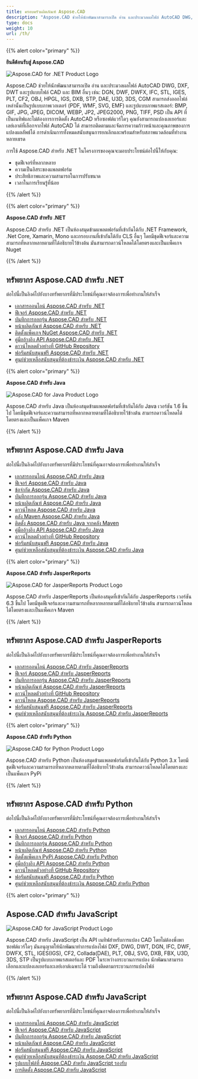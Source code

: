 ```yaml
---
title: ครอบครัวผลิตภัณฑ์ Aspose.CAD
description: "Aspose.CAD ช่วยให้นักพัฒนาสามารถเปิด อ่าน และประมวลผลไฟล์ AutoCAD DWG, DXF, DWT และรูปแบบไฟล์ CAD และ BIM อื่นๆ เช่น: DGN, DWF, DWFX, IFC, STL, IGES, PLT, CF2, OBJ, HPGL, IGS, DXB, STP, DAE, U3D, 3DS, CGM"
type: docs
weight: 10
url: /th/
---
```


{{% alert color="primary" %}}

**ยินดีต้อนรับสู่ Aspose.CAD**

![Aspose.CAD for .NET Product Logo](/cad/_assets/home_1.png)

Aspose.CAD ช่วยให้นักพัฒนาสามารถเปิด อ่าน และประมวลผลไฟล์ AutoCAD DWG, DXF, DWT และรูปแบบไฟล์ CAD และ BIM อื่นๆ เช่น: DGN, DWF, DWFX, IFC, STL, IGES, PLT, CF2, OBJ, HPGL, IGS, DXB, STP, DAE, U3D, 3DS, CGM สามารถส่งออกไฟล์เหล่านั้นเป็นรูปแบบภาพเวกเตอร์ (PDF, WMF, SVG, EMF) และรูปแบบภาพแรสเตอร์: BMP, GIF, JPG, JPEG, DICOM, WEBP, JP2, JPEG2000, PNG, TIFF, PSD เป็น API ที่เป็นเนทิฟและไม่ต้องการการติดตั้ง AutoCAD หรือซอฟต์แวร์ใดๆ คุณยังสามารถแปลงเลเยอร์และเลย์เอาต์ที่เลือกจากไฟล์ AutoCAD ได้
สามารถติดตามและจัดการความก้าวหน้าและคุณภาพของการแปลงผลลัพธ์ได้ การดำเนินการทั้งหมดสนับสนุนการยกเลิกและพร้อมสำหรับสภาพแวดล้อมที่ทำงานหลายเธรด

การใช้ Aspose.CAD สำหรับ .NET ในโครงการของคุณจะมอบประโยชน์ต่อไปนี้ให้กับคุณ:

- ชุดฟีเจอร์ที่หลากหลาย
- ความเป็นอิสระของแพลตฟอร์ม
- ประสิทธิภาพและความสามารถในการปรับขนาด
- เวลาในการเรียนรู้ที่น้อย

{{% /alert %}}

{{% alert color="primary" %}}

**Aspose.CAD สำหรับ .NET**

Aspose.CAD สำหรับ .NET เป็นห้องสมุดข้ามแพลตฟอร์มที่เข้ากันได้กับ .NET Framework, .Net Core, Xamarin, Mono และกรอบงานที่เข้ากันได้กับ CLS อื่นๆ โดยมีชุดฟีเจอร์และความสามารถที่หลากหลายตามที่ได้อธิบายไว้ข้างต้น มันสามารถดาวน์โหลดได้โดยตรงและเป็นแพ็คเกจ Nuget

{{% /alert %}}

## **ทรัพยากร Aspose.CAD สำหรับ .NET**

ต่อไปนี้เป็นลิงค์ไปยังบางทรัพยากรที่มีประโยชน์ที่คุณอาจต้องการเพื่อทำงานให้สำเร็จ

- [เอกสารออนไลน์ Aspose.CAD สำหรับ .NET](/th/cad/net/)
- [ฟีเจอร์ Aspose.CAD สำหรับ .NET](/th/cad/net/product-overview/#advanced-api-features)
- [บันทึกการออกรุ่น Aspose.CAD สำหรับ .NET](https://releases.aspose.com/cad/net/release-notes/)
- [หน้าผลิตภัณฑ์ Aspose.CAD สำหรับ .NET](https://products.aspose.com/cad/net/)
- [ติดตั้งแพ็คเกจ NuGet Aspose.CAD สำหรับ .NET](https://www.nuget.org/packages/Aspose.CAD/)
- [คู่มืออ้างอิง API Aspose.CAD สำหรับ .NET](https://reference.aspose.com/cad/net)
- [ดาวน์โหลดตัวอย่างที่ GitHub Repository](https://github.com/aspose-cad/Aspose.CAD-for-.NET)
- [ฟอรัมสนับสนุนฟรี Aspose.CAD สำหรับ .NET](https://forum.aspose.com/c/cad/19)
- [ศูนย์ช่วยเหลือสนับสนุนที่ต้องชำระเงิน Aspose.CAD สำหรับ .NET](https://helpdesk.aspose.com/)

{{% alert color="primary" %}}

**Aspose.CAD สำหรับ Java**

![Aspose.CAD for Java Product Logo](/cad/_assets/home_2.png)

Aspose.CAD สำหรับ Java เป็นห้องสมุดข้ามแพลตฟอร์มที่เข้ากันได้กับ Java เวอร์ชัน 1.6 ขึ้นไป โดยมีชุดฟีเจอร์และความสามารถที่หลากหลายตามที่ได้อธิบายไว้ข้างต้น สามารถดาวน์โหลดได้โดยตรงและเป็นแพ็คเกจ Maven

{{% /alert %}}

## **ทรัพยากร Aspose.CAD สำหรับ Java**

ต่อไปนี้เป็นลิงค์ไปยังบางทรัพยากรที่มีประโยชน์ที่คุณอาจต้องการเพื่อทำงานให้สำเร็จ

- [เอกสารออนไลน์ Aspose.CAD สำหรับ Java](/th/cad/java/)
- [ฟีเจอร์ Aspose.CAD สำหรับ Java](/th/cad/java/product-overview/#advanced-api-features)
- [ข้อจำกัด Aspose.CAD สำหรับ Java](/th/cad/java/product-overview/#not-yet-supported)
- [บันทึกการออกรุ่น Aspose.CAD สำหรับ Java](https://releases.aspose.com/cad/java/release-notes/)
- [หน้าผลิตภัณฑ์ Aspose.CAD สำหรับ Java](https://products.aspose.com/cad/java/)
- [ดาวน์โหลด Aspose.CAD สำหรับ Java](https://releases.aspose.com/cad/java/)
- [คลัง Maven Aspose.CAD สำหรับ Java](https://releases.aspose.com/java/repo/com/aspose/aspose-cad/)
- [ติดตั้ง Aspose.CAD สำหรับ Java จากคลัง Maven](/th/cad/java/installation/)
- [คู่มืออ้างอิง API Aspose.CAD สำหรับ Java](https://reference.aspose.com/cad/java)
- [ดาวน์โหลดตัวอย่างที่ GitHub Repository](https://github.com/aspose-cad/Aspose.CAD-for-Java)
- [ฟอรัมสนับสนุนฟรี Aspose.CAD สำหรับ Java](https://forum.aspose.com/c/cad/19)
- [ศูนย์ช่วยเหลือสนับสนุนที่ต้องชำระเงิน Aspose.CAD สำหรับ Java](https://helpdesk.aspose.com/)

{{% alert color="primary" %}}

**Aspose.CAD สำหรับ JasperReports**

![Aspose.CAD for JasperReports Product Logo](/cad/_assets/home_3.png)

Aspose.CAD สำหรับ JasperReports เป็นห้องสมุดที่เข้ากันได้กับ JasperReports เวอร์ชัน 6.3 ขึ้นไป โดยมีชุดฟีเจอร์และความสามารถที่หลากหลายตามที่ได้อธิบายไว้ข้างต้น สามารถดาวน์โหลดได้โดยตรงและเป็นแพ็คเกจ Maven

{{% /alert %}}

## **ทรัพยากร Aspose.CAD สำหรับ JasperReports**

ต่อไปนี้เป็นลิงค์ไปยังบางทรัพยากรที่มีประโยชน์ที่คุณอาจต้องการเพื่อทำงานให้สำเร็จ

- [เอกสารออนไลน์ Aspose.CAD สำหรับ JasperReports](/th/cad/jasperreports/)
- [ฟีเจอร์ Aspose.CAD สำหรับ JasperReports](/th/cad/jasperreports/features-overview/)
- [บันทึกการออกรุ่น Aspose.CAD สำหรับ JasperReports](https://releases.aspose.com/cad/jasperreports/release-notes/)
- [หน้าผลิตภัณฑ์ Aspose.CAD สำหรับ JasperReports](https://products.aspose.com/cad/jasperreports/)
- [ดาวน์โหลดตัวอย่างที่ GitHub Repository](https://github.com/aspose-cad/Aspose.CAD-for-JasperReports)
- [ดาวน์โหลด Aspose.CAD สำหรับ JasperReports](https://downloads.aspose.com/cad/jasperreports)
- [ฟอรัมสนับสนุนฟรี Aspose.CAD สำหรับ JasperReports](https://forum.aspose.com/c/cad/19)
- [ศูนย์ช่วยเหลือสนับสนุนที่ต้องชำระเงิน Aspose.CAD สำหรับ JasperReports](https://helpdesk.aspose.com/)

{{% alert color="primary" %}}

**Aspose.CAD สำหรับ Python**

![Aspose.CAD for Python Product Logo](/cad/_assets/home_4.png)

Aspose.CAD สำหรับ Python เป็นห้องสมุดข้ามแพลตฟอร์มที่เข้ากันได้กับ Python 3.x โดยมีชุดฟีเจอร์และความสามารถที่หลากหลายตามที่ได้อธิบายไว้ข้างต้น สามารถดาวน์โหลดได้โดยตรงและเป็นแพ็คเกจ PyPi

{{% /alert %}}

## **ทรัพยากร Aspose.CAD สำหรับ Python**

ต่อไปนี้เป็นลิงค์ไปยังบางทรัพยากรที่มีประโยชน์ที่คุณอาจต้องการเพื่อทำงานให้สำเร็จ

- [เอกสารออนไลน์ Aspose.CAD สำหรับ Python](/th/cad/python-net/)
- [ฟีเจอร์ Aspose.CAD สำหรับ Python](/th/cad/python-net/product-overview/#advanced-api-features)
- [บันทึกการออกรุ่น Aspose.CAD สำหรับ Python](https://releases.aspose.com/cad/python-net/release-notes/)
- [หน้าผลิตภัณฑ์ Aspose.CAD สำหรับ Python](https://products.aspose.com/cad/python-net/)
- [ติดตั้งแพ็คเกจ PyPi Aspose.CAD สำหรับ Python](https://pypi.org/project/aspose-cad/)
- [คู่มืออ้างอิง API Aspose.CAD สำหรับ Python](https://reference.aspose.com/cad/python-net)
- [ดาวน์โหลดตัวอย่างที่ GitHub Repository](https://github.com/aspose-cad/Aspose.CAD-for-Python)
- [ฟอรัมสนับสนุนฟรี Aspose.CAD สำหรับ Python](https://forum.aspose.com/c/cad/19)
- [ศูนย์ช่วยเหลือสนับสนุนที่ต้องชำระเงิน Aspose.CAD สำหรับ Python](https://helpdesk.aspose.com/)

{{% alert color="primary" %}}

## **Aspose.CAD สำหรับ JavaScript**

![Aspose.CAD for JavaScript Product Logo](/cad/_assets/home_5.png)

Aspose.CAD สำหรับ JavaScript เป็น API เนทิฟสำหรับการแปลง CAD โดยไม่ต้องพึ่งพาซอฟต์แวร์ใดๆ มันอนุญาตให้นักพัฒนาทำการแปลงไฟล์ DXF, DWG, DWT, DGN, IFC, DWF, DWFX, STL, IGES(IGS), CF2, Collada(DAE), PLT, OBJ, SVG, DXB, FBX, U3D, 3DS, STP เป็นรูปแบบภาพแรสเตอร์และ PDF
ในระหว่างกระบวนการแปลง นักพัฒนาสามารถเลือกและแปลงเลเยอร์และเลย์เอาต์เฉพาะได้ รวมถึงติดตามกระบวนการแปลงไฟล์

{{% /alert %}}

## **ทรัพยากร Aspose.CAD สำหรับ JavaScript**

ต่อไปนี้เป็นลิงค์ไปยังบางทรัพยากรที่มีประโยชน์ที่คุณอาจต้องการเพื่อทำงานให้สำเร็จ

- [เอกสารออนไลน์ Aspose.CAD สำหรับ JavaScript](/th/cad/javascript-net/)
- [ฟีเจอร์ Aspose.CAD สำหรับ JavaScript](/th/cad/javascript-net/features/)
- [บันทึกการออกรุ่น Aspose.CAD สำหรับ JavaScript](https://releases.aspose.com/cad/javascript-net/release-notes/)
- [หน้าผลิตภัณฑ์ Aspose.CAD สำหรับ JavaScript](https://products.aspose.com/cad/javascript-net/)
- [ฟอรัมสนับสนุนฟรี Aspose.CAD สำหรับ JavaScript](https://forum.aspose.com/c/cad/19)
- [ศูนย์ช่วยเหลือสนับสนุนที่ต้องชำระเงิน Aspose.CAD สำหรับ JavaScript](https://helpdesk.aspose.com/)
- [รูปแบบไฟล์ที่ Aspose.CAD สำหรับ JavaScript รองรับ](/th/cad/javascript-net/supported-file-formats/)
- [การติดตั้ง Aspose.CAD สำหรับ JavaScript](/th/cad/javascript-net/installation/)
